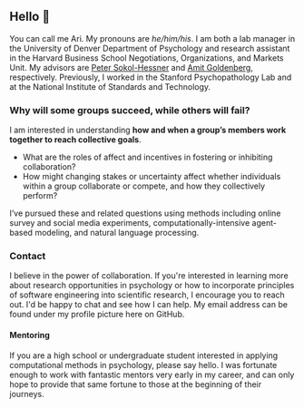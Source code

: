 ## Hello :wave:

You can call me Ari. My pronouns are _he/him/his_. I am both a lab manager in the 
University of Denver Department of Psychology and research assistant in the Harvard Business School 
Negotiations, Organizations, and  Markets Unit. My advisors are 
[Peter Sokol-Hessner](http://www.sokolhessnerlab.com/) 
and [Amit Goldenberg](https://amitgoldenberg.com/), respectively. Previously,
I worked in the Stanford Psychopathology Lab and at the National Institute of 
Standards and Technology.

### Why will some groups succeed, while others will fail?

I am interested in understanding **how and when a group’s members work together to reach collective goals**.

- What are the roles of affect and incentives in fostering or inhibiting collaboration? 
- How might changing stakes or uncertainty affect whether individuals within a group collaborate or compete, and how they collectively perform?

I’ve pursued these and related questions using methods including online survey and social media experiments, computationally-intensive agent-based modeling, and natural language processing.

### Contact

I believe in the power of collaboration. If you're interested in
learning more about research opportunities in psychology or how to incorporate principles of software engineering 
into scientific research, I encourage you to reach out. I'd be happy to chat 
and see how I can help. My email address can be found under my profile 
picture here on GitHub.

#### Mentoring

If you are a high school or undergraduate student interested in applying computational
methods in psychology, please say hello. I was fortunate enough to work with
fantastic mentors very early in my career, and can only hope to provide that
same fortune to those at the beginning of their journeys.
